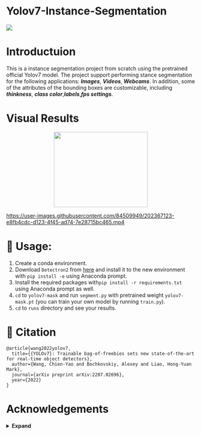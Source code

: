 # Yolov7-Instance-Segmentation

![](https://img.shields.io/badge/python-3.8-orange)

# Introductuion

This is a instance segmentation project from scratch using the pretrained official Yolov7 model. The project support performing stance segmentation for the following applications: ***Images***, ***Videos***, ***Webcams***. In addition, some of the attributes of the bounding boxes are customizable, including ***thinkness***, ***class color***,***labels***,***fps settings***. 

# Visual Results

<p align="center">
  <a href="#">
    <img src="https://user-images.githubusercontent.com/84509949/202364037-17101803-603b-46a1-849f-7d99133b5e3f.jpg" width="250" height="200" />
  </a>
</p>


https://user-images.githubusercontent.com/84509949/202367123-e8fb4cdc-d123-4f45-ad74-7e28715bc465.mp4


# 🔨 Usage: 
1. Create a conda environment.
2. Download `Detectron2` from [here](https://github.com/facebookresearch/detectron2) and install it to the new environment with `pip install -e` using Anaconda prompt. 
3. Install the required packages with`pip install -r requirements.txt` using Anaconda prompt as well. 
4. `cd` to `yolov7-mask` and run `segment.py` with pretrained weight `yolov7-mask.pt` (you can train your own model by running `train.py`). 
5. `cd` to `runs` directory and see your results.

# 🔗 Citation

```
@article{wang2022yolov7,
  title={{YOLOv7}: Trainable bag-of-freebies sets new state-of-the-art for real-time object detectors},
  author={Wang, Chien-Yao and Bochkovskiy, Alexey and Liao, Hong-Yuan Mark},
  journal={arXiv preprint arXiv:2207.02696},
  year={2022}
}

```

# Acknowledgements

<details><summary> <b>Expand</b> </summary>
https://github.com/WongKinYiu/yolov7
</details>
